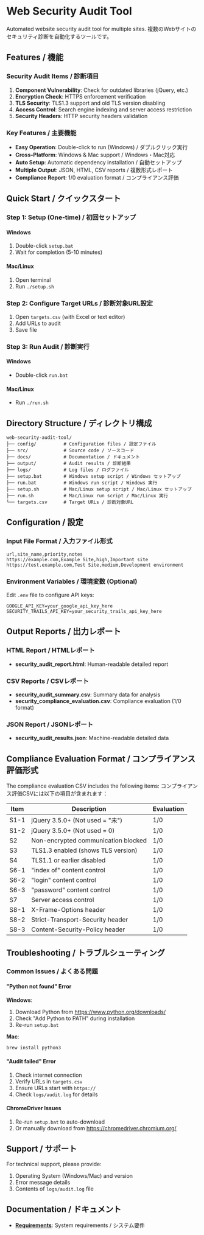# Web Security Audit Tool

Automated website security audit tool for multiple sites.
複数のWebサイトのセキュリティ診断を自動化するツールです。

## Features / 機能

### Security Audit Items / 診断項目
1. **Component Vulnerability**: Check for outdated libraries (jQuery, etc.)
2. **Encryption Check**: HTTPS enforcement verification
3. **TLS Security**: TLS1.3 support and old TLS version disabling
4. **Access Control**: Search engine indexing and server access restriction
5. **Security Headers**: HTTP security headers validation

### Key Features / 主要機能
- **Easy Operation**: Double-click to run (Windows) / ダブルクリック実行
- **Cross-Platform**: Windows & Mac support / Windows・Mac対応
- **Auto Setup**: Automatic dependency installation / 自動セットアップ
- **Multiple Output**: JSON, HTML, CSV reports / 複数形式レポート
- **Compliance Report**: 1/0 evaluation format / コンプライアンス評価

## Quick Start / クイックスタート

### Step 1: Setup (One-time) / 初回セットアップ

#### Windows
1. Double-click `setup.bat`
2. Wait for completion (5-10 minutes)

#### Mac/Linux
1. Open terminal
2. Run `./setup.sh`

### Step 2: Configure Target URLs / 診断対象URL設定
1. Open `targets.csv` (with Excel or text editor)
2. Add URLs to audit
3. Save file

### Step 3: Run Audit / 診断実行
#### Windows
- Double-click `run.bat`

#### Mac/Linux
- Run `./run.sh`

## Directory Structure / ディレクトリ構成

```
web-security-audit-tool/
├── config/          # Configuration files / 設定ファイル
├── src/             # Source code / ソースコード
├── docs/            # Documentation / ドキュメント
├── output/          # Audit results / 診断結果
├── logs/            # Log files / ログファイル
├── setup.bat        # Windows setup script / Windows セットアップ
├── run.bat          # Windows run script / Windows 実行
├── setup.sh         # Mac/Linux setup script / Mac/Linux セットアップ
├── run.sh           # Mac/Linux run script / Mac/Linux 実行
└── targets.csv      # Target URLs / 診断対象URL
```

## Configuration / 設定

### Input File Format / 入力ファイル形式
```csv
url,site_name,priority,notes
https://example.com,Example Site,high,Important site
https://test.example.com,Test Site,medium,Development environment
```

### Environment Variables / 環境変数 (Optional)
Edit `.env` file to configure API keys:
```
GOOGLE_API_KEY=your_google_api_key_here
SECURITY_TRAILS_API_KEY=your_security_trails_api_key_here
```

## Output Reports / 出力レポート

### HTML Report / HTMLレポート
- **security_audit_report.html**: Human-readable detailed report

### CSV Reports / CSVレポート
- **security_audit_summary.csv**: Summary data for analysis
- **security_compliance_evaluation.csv**: Compliance evaluation (1/0 format)

### JSON Report / JSONレポート
- **security_audit_results.json**: Machine-readable detailed data

## Compliance Evaluation Format / コンプライアンス評価形式

The compliance evaluation CSV includes the following items:
コンプライアンス評価CSVには以下の項目が含まれます：

| Item | Description | Evaluation |
|------|-------------|------------|
| S1-1 | jQuery 3.5.0+ (Not used = "未") | 1/0 |
| S1-2 | jQuery 3.5.0+ (Not used = 0) | 1/0 |
| S2 | Non-encrypted communication blocked | 1/0 |
| S3 | TLS1.3 enabled (shows TLS version) | 1/0 |
| S4 | TLS1.1 or earlier disabled | 1/0 |
| S6-1 | "index of" content control | 1/0 |
| S6-2 | "login" content control | 1/0 |
| S6-3 | "password" content control | 1/0 |
| S7 | Server access control | 1/0 |
| S8-1 | X-Frame-Options header | 1/0 |
| S8-2 | Strict-Transport-Security header | 1/0 |
| S8-3 | Content-Security-Policy header | 1/0 |

## Troubleshooting / トラブルシューティング

### Common Issues / よくある問題

#### "Python not found" Error
**Windows**:
1. Download Python from https://www.python.org/downloads/
2. Check "Add Python to PATH" during installation
3. Re-run `setup.bat`

**Mac**:
```bash
brew install python3
```

#### "Audit failed" Error
1. Check internet connection
2. Verify URLs in `targets.csv`
3. Ensure URLs start with `https://`
4. Check `logs/audit.log` for details

#### ChromeDriver Issues
1. Re-run `setup.bat` to auto-download
2. Or manually download from https://chromedriver.chromium.org/

## Support / サポート

For technical support, please provide:
1. Operating System (Windows/Mac) and version
2. Error message details
3. Contents of `logs/audit.log` file

## Documentation / ドキュメント

- **[Requirements](docs/20250918_Webセキュリティ診断自動化_要件定義書_v1.md)**: System requirements / システム要件
